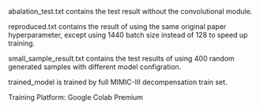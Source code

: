 abalation_test.txt contains the test result without the convolutional module.

reproduced.txt contains the result of using the same original paper hyperparameter, except using 1440 batch size instead of 128 to speed up training.

small_sample_result.txt contains the test results of using 400 random generated samples with different model configration.

trained_model is trained by full MIMIC-III decompensation train set. 

Training Platform: Google Colab Premium
